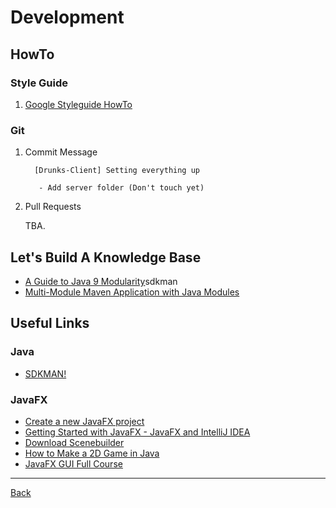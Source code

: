 # Development

## HowTo

### Style Guide

1. [Google Styleguide HowTo](https://medium.com/swlh/configuring-google-style-guide-for-java-for-intellij-c727af4ef248)

### Git

1. Commit Message

    ```text
      [Drunks-Client] Setting everything up
    
       - Add server folder (Don't touch yet)
    ```

2. Pull Requests

   TBA.

## Let's Build A Knowledge Base

- [A Guide to Java 9 Modularity](https://www.baeldung.com/java-9-modularity)sdkman
- [Multi-Module Maven Application with Java Modules](https://www.baeldung.com/maven-multi-module-project-java-jpms)

## Useful Links

### Java

- [SDKMAN!](https://sdkman.io/)

### JavaFX

- [Create a new JavaFX project](https://www.jetbrains.com/help/idea/javafx.html)
- [Getting Started with JavaFX - JavaFX and IntelliJ IDEA](https://openjfx.io/openjfx-docs/#install-javafx)
- [Download Scenebuilder](https://gluonhq.com/products/scene-builder/x)
- [How to Make a 2D Game in Java](https://www.youtube.com/playlist?list=PL_QPQmz5C6WUF-pOQDsbsKbaBZqXj4qSq)
- [JavaFX GUI Full Course](https://youtu.be/9XJicRt_FaI)

---

[Back](../README.md)
